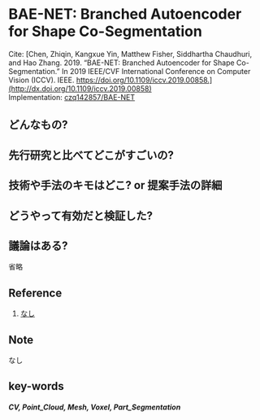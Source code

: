 # BAE-NET: Branched Autoencoder for Shape Co-Segmentation

Cite: [Chen, Zhiqin, Kangxue Yin, Matthew Fisher, Siddhartha Chaudhuri, and Hao Zhang. 2019. “BAE-NET: Branched Autoencoder for Shape Co-Segmentation.” In 2019 IEEE/CVF International Conference on Computer Vision (ICCV). IEEE. https://doi.org/10.1109/iccv.2019.00858.](http://dx.doi.org/10.1109/iccv.2019.00858)  
Implementation: [czq142857/BAE-NET](https://github.com/czq142857/BAE-NET)  

## どんなもの?

## 先行研究と比べてどこがすごいの?

## 技術や手法のキモはどこ? or 提案手法の詳細

## どうやって有効だと検証した?

## 議論はある?
省略

## Reference
1. [なし]()

## Note
なし

## key-words
##### CV, Point_Cloud, Mesh, Voxel, Part_Segmentation


